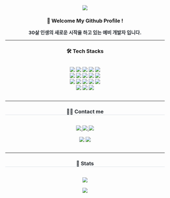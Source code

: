 <div align= "center">
    <img src="https://capsule-render.vercel.app/api?type=waving&color=0:623acf,100:6cc19c&height=180&text=Welcome%20to%20Chordingg's%20GitHub&animation=&fontColor=000000&fontSize=50" />
   
</div>
    <div align= "center"> 
    <h3 align="center"> 👋 Welcome My Github Profile ! </h3>
    <div style="font-weight: 700; font-size: 15px; text-align: center; color: #282d33;"> 30살 인생의 새로운 시작을 하고 있는 예비 개발자 입니다. </div> 
    </div><hr/>
    <div align= "center">
    <h3 align="center"> 🛠️ Tech Stacks </h3> <br>
    <div style="margin: 0 auto; text-align: center;" align= "center"> 
          <img src="https://img.shields.io/badge/Java-007396?style=for-the-badge&logo=Java&logoColor=white">
          <img src="https://img.shields.io/badge/Javascript-F7DF1E?style=for-the-badge&logo=Javascript&logoColor=white">
          <img src="https://img.shields.io/badge/jQuery-0769AD?style=for-the-badge&logo=jQuery&logoColor=white">
          <img src="https://img.shields.io/badge/Oracle-F80000?style=for-the-badge&logo=Oracle&logoColor=white">
          <img src="https://img.shields.io/badge/MySQL-4479A1?style=for-the-badge&logo=MySQL&logoColor=white">
          <br/><img src="https://img.shields.io/badge/Spring-6DB33F?style=for-the-badge&logo=Spring&logoColor=white">
          <img src="https://img.shields.io/badge/Spring Boot-6DB33F?style=for-the-badge&logo=Spring Boot&logoColor=white">
          <img src="https://img.shields.io/badge/Apache Tomcat-F8DC75?style=for-the-badge&logo=Apache Tomcat&logoColor=white">
          <img src="https://img.shields.io/badge/Amazon AWS-232F3E?style=for-the-badge&logo=Amazon AWS&logoColor=white">
          <img src="https://img.shields.io/badge/Bootstrap-7952B3?style=for-the-badge&logo=Bootstrap&logoColor=white">
          <br/><img src="https://img.shields.io/badge/Discord-5865F2?style=for-the-badge&logo=Discord&logoColor=white">
          <img src="https://img.shields.io/badge/Git-F05032?style=for-the-badge&logo=Git&logoColor=white">
          <img src="https://img.shields.io/badge/Github-181717?style=for-the-badge&logo=Github&logoColor=white">
          <img src="https://img.shields.io/badge/C++-00599C?style=for-the-badge&logo=C%2B%2B&logoColor=white">
          <img src="https://img.shields.io/badge/Python-3776AB?style=for-the-badge&logo=Python&logoColor=white">
          <br/><img src="https://img.shields.io/badge/HTML5-E34F26?style=for-the-badge&logo=HTML5&logoColor=white">
          <img src="https://img.shields.io/badge/CSS3-1572B6?style=for-the-badge&logo=CSS3&logoColor=white">
          <img src="https://img.shields.io/badge/Notion-000000?style=for-the-badge&logo=Notion&logoColor=white">
          </div><br><hr/>
    </div>
    <div align= "center">
    <h3 style="border-bottom: 1px solid #d8dee4; color: #282d33;"> 🧑‍💻 Contact me </h3> <br> 
    <div align= "center"> <a href=https://www.instagram.com/> <img src="https://img.shields.io/badge/Instagram-E4405F?style=for-the-badge&logo=Instagram&logoColor=white&link=https://www.instagram.com/"> </a>
         <a href=https://chording-95.tistory.com/> <img src="https://img.shields.io/badge/Tistory-000000?style=for-the-badge&logo=Tistory&logoColor=white&link=https://chording-95.tistory.com/"> </a>
         <a href=https://www.notion.so/Daily-31758745b74848039adc06b06b86212c> <img src="https://img.shields.io/badge/Notion-000000?style=for-the-badge&logo=Notion&logoColor=white&link=https://www.notion.so/Daily-31758745b74848039adc06b06b86212c"> </a>
          </div>  <br> 
    <div align= "center"> <a href="https://hits.seeyoufarm.com"> <img src="https://hits.seeyoufarm.com/api/count/incr/badge.svg?url=https%3A%2F%2Fgithub.com%2FChordingg%2F&count_bg=%23000000&title_bg=%23000000&icon=github.svg&icon_color=%23FFFFFF&title=GitHub&edge_flat=false"/></a>
         <a href="mailto:whxhfl0529@gmail.com">
             <img src="https://img.shields.io/badge/Gmail-d14836?style=flat-square&logo=Gmail&logoColor=white&link=kimhyein7110@gmail.com"/></a>
       </div> 
    </div><br><hr/>
    <div align= "center"> 
     <h3 style="border-bottom: 1px solid #d8dee4; color: #282d33;">🏅 Stats </h3> <br>  
    <div align= "center"> 
        <img src="https://github-readme-stats.vercel.app/api?username=Chordingg&bg_color=60,bd96f8,94ffcd&title_color=000000&text_color=000000"/> <br>  <br> 
        <img src="https://github-readme-stats.vercel.app/api/top-langs/?username=Chordingg&layout=compact&bg_color=60,bd96f8,94ffcd&title_color=000000&text_color=000000"/> </div> 
    </div>
    



















<br>
<!--
**Chordingg/Chordingg** is a ✨ _special_ ✨ repository because its `README.md` (this file) appears on your GitHub profile.

Here are some ideas to get you started:

- 🔭 I’m currently working on ...
- 🌱 I’m currently learning ...
- 👯 I’m looking to collaborate on ...
- 🤔 I’m looking for help with ...
- 💬 Ask me about ...
- 📫 How to reach me: ...
- 😄 Pronouns: ...
- ⚡ Fun fact: ...
-->

First Project
